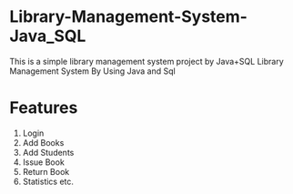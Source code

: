 # Library-Management-System-Java_SQL
This is a simple library management system project by Java+SQL
Library Management System By Using Java and Sql

# Features
1. Login
2. Add Books
3. Add Students
4. Issue Book
5. Return Book
6. Statistics etc.

 
